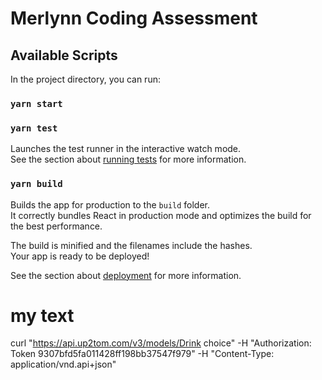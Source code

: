 # Merlynn Coding Assessment

## Available Scripts

In the project directory, you can run:

### `yarn start`


### `yarn test`
Launches the test runner in the interactive watch mode.\
See the section about [running tests](https://facebook.github.io/create-react-app/docs/running-tests) for more information.



### `yarn build`

Builds the app for production to the `build` folder.\
It correctly bundles React in production mode and optimizes the build for the best performance.

The build is minified and the filenames include the hashes.\
Your app is ready to be deployed!

See the section about [deployment](https://facebook.github.io/create-react-app/docs/deployment) for more information.


# my text
curl "https://api.up2tom.com/v3/models/Drink choice"
  -H "Authorization: Token 9307bfd5fa011428ff198bb37547f979"
  -H "Content-Type: application/vnd.api+json"
